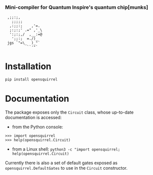 ### Mini-compiler for Quantum Inspire's quantum chip[munks]

```
 ,;;:;,
   ;;;;;
  ,:;;:;    ,'=.
  ;:;:;' .=" ,'_\
  ':;:;,/  ,__:=@
   ';;:;  =./)_
 jgs `"=\_  )_"`
          ``'"`
```

# Installation

`pip install opensquirrel`

# Documentation

The package exposes only the `Circuit` class, whose up-to-date documentation is accessed:

- from the Python console:
```pycon
>>> import opensquirrel
>>> help(opensquirrel.Circuit)
```

- from a Linux shell: `python3 -c "import opensquirrel; help(opensquirrel.Circuit)`

Currently there is also a set of default gates exposed as `opensquirrel.DefaultGates` to use in the `Circuit` constructor.